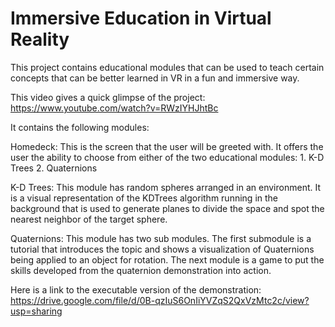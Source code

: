 # Immersive Education in Virtual Reality
This project contains educational modules that can be used to teach certain concepts that can be better
learned in VR in a fun and immersive way.

This video gives a quick glimpse of the project:
https://www.youtube.com/watch?v=RWzIYHJhtBc

It contains the following modules:

Homedeck:
This is the screen that the user will be greeted with. It offers the user the ability to choose from
either of the two educational modules: 
    1. K-D Trees
    2. Quaternions

K-D Trees:
This module has random spheres arranged in an environment. It is a visual representation of the KDTrees
algorithm running in the background that is used to generate planes to divide the space and spot the nearest
neighbor of the target sphere.

Quaternions:
This module has two sub modules. 
The first submodule is a tutorial that introduces the topic and shows a visualization of Quaternions being
applied to an object for rotation.
The next module is a game to put the skills developed from the quaternion demonstration into action. 

Here is a link to the executable version of the demonstration:
https://drive.google.com/file/d/0B-qzIuS6OnIiYVZqS2QxVzMtc2c/view?usp=sharing



